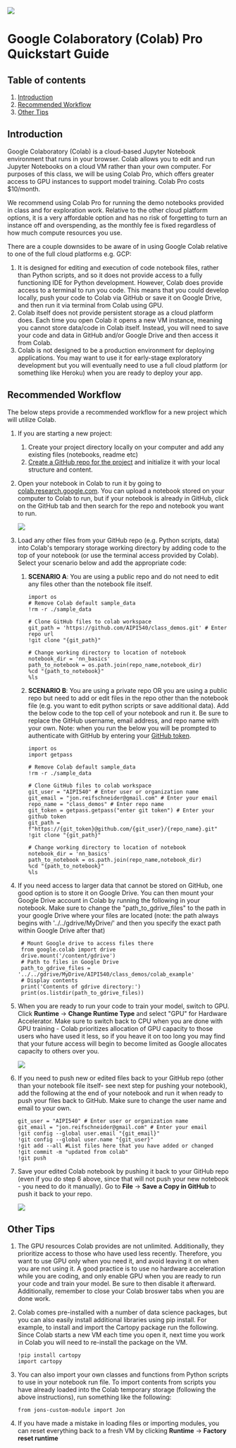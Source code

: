 ![](https://storage.googleapis.com/aipi_datasets/Duke-AIPI-Logo.png)

# Google Colaboratory (Colab) Pro Quickstart Guide

## Table of contents

1. [Introduction](#introduction)
2. [Recommended Workflow](#recommended-workflow)
3. [Other Tips](#other-tips)

## Introduction

Google Colaboratory (Colab) is a cloud-based Jupyter Notebook environment that runs in your browser.  Colab allows you to edit and run Jupyter Notebooks on a cloud VM rather than your own computer.  For purposes of this class, we will be using Colab Pro, which offers greater access to GPU instances to support model training.  Colab Pro costs $10/month.  

We recommend using Colab Pro for running the demo notebooks provided in class and for exploration work.  Relative to the other cloud platform options, it is a very affordable option and has no risk of forgetting to turn an instance off and overspending, as the monthly fee is fixed regardless of how much compute resources you use.

There are a couple downsides to be aware of in using Google Colab relative to one of the full cloud platforms e.g. GCP:  
1) It is designed for editing and execution of code notebook files, rather than Python scripts, and so it does not provide access to a fully functioning IDE for Python development.  However, Colab does provide access to a terminal to run you code.  This means that you could develop locally, push your code to Colab via GitHub or save it on Google Drive, and then run it via terminal from Colab using GPU.
2) Colab itself does not provide persistent storage as a cloud platform does.  Each time you open Colab it opens a new VM instance, meaning you cannot store data/code in Colab itself.  Instead, you will need to save your code and data in GitHub and/or Google Drive and then access it from Colab.  
3) Colab is not designed to be a production environment for deploying applications.  You may want to use it for early-stage exploratory development but you will eventually need to use a full cloud platform (or something like Heroku) when you are ready to deploy your app.

## Recommended Workflow
The below steps provide a recommended workflow for a new project which will utilize Colab.

1) If you are starting a new project:
    1) Create your project directory locally on your computer and add any existing files (notebooks, readme etc)
    2) [Create a GitHub repo for the project](https://docs.github.com/en/github/importing-your-projects-to-github/importing-source-code-to-github/adding-an-existing-project-to-github-using-the-command-line#adding-a-project-to-github-without-github-cli) and initialize it with your local structure and content. 
2) Open your notebook in Colab to run it by going to [colab.research.google.com](colab.research.google.com).  You can upload a notebook stored on your computer to Colab to run, but if your notebook is already in GitHub, click on the GitHub tab and then search for the repo and notebook you want to run.

    ![](.img/colab_openrepo.png)

3) Load any other files from your GitHub repo (e.g. Python scripts, data) into Colab's temporary storage working directory by adding code to the top of your notebook (or use the terminal access provided by Colab).  Select your scenario below and add the appropriate code:

    1) **SCENARIO A**: You are using a public repo and do not need to edit any files other than the notebook file itself.  

        ```
        import os
        # Remove Colab default sample_data
        !rm -r ./sample_data

        # Clone GitHub files to colab workspace
        git_path = 'https://github.com/AIPI540/class_demos.git' # Enter repo url
        !git clone "{git_path}"

        # Change working directory to location of notebook
        notebook_dir = 'nn_basics'
        path_to_notebook = os.path.join(repo_name,notebook_dir)
        %cd "{path_to_notebook}"
        %ls
        ```


    2) **SCENARIO B**: You are using a private repo OR you are using a public repo but need to add or edit files in the repo other than the notebook file (e.g. you want to edit python scripts or save additional data).  Add the below code to the top cell of your notebook and run it.  Be sure to replace the GitHub username, email address, and repo name with your own.  Note: when you run the below you will be prompted to authenticate with GitHub by entering your [GitHub token](https://docs.github.com/en/authentication/keeping-your-account-and-data-secure/creating-a-personal-access-token).

        ```
        import os
        import getpass

        # Remove Colab default sample_data
        !rm -r ./sample_data

        # Clone GitHub files to colab workspace
        git_user = "AIPI540" # Enter user or organization name
        git_email = "jon.reifschneider@gmail.com" # Enter your email
        repo_name = "class_demos" # Enter repo name
        git_token = getpass.getpass("enter git token") # Enter your github token 
        git_path = f"https://{git_token}@github.com/{git_user}/{repo_name}.git"
        !git clone "{git_path}"

        # Change working directory to location of notebook
        notebook_dir = 'nn_basics'
        path_to_notebook = os.path.join(repo_name,notebook_dir)
        %cd "{path_to_notebook}"
        %ls
        ```

4) If you need access to larger data that cannot be stored on GitHub, one good option is to store it on Google Drive.  You can then mount your Google Drive account in Colab by running the following in your notebook.  Make sure to change the "path_to_gdrive_files" to the path in your google Drive where your files are located (note: the path always begins with '../../gdrive/MyDrive/' and then you specify the exact path within Google Drive after that)

        # Mount Google drive to access files there
        from google.colab import drive
        drive.mount('/content/gdrive')
        # Path to files in Google Drive
        path_to_gdrive_files = '../../gdrive/MyDrive/AIPI540/class_demos/colab_example'
        # Display contents
        print('Contents of gdrive directory:')
        print(os.listdir(path_to_gdrive_files))

5) When you are ready to run your code to train your model, switch to GPU.  Click **Runtime** -> **Change Runtime Type** and select "GPU" for Hardware Accelerator.  Make sure to switch back to CPU when you are done with GPU training - Colab prioritizes allocation of GPU capacity to those users who have used it less, so if you heave it on too long you may find that your future access will begin to become limited as Google allocates capacity to others over you.

    ![](.img/colab_startgpu.png)

6) If you need to push new or edited files back to your GitHub repo (other than your notebook file itself- see next step for pushing your notebook), add the following at the end of your notebook and run it when ready to push your files back to GitHub.  Make sure to change the user name and email to your own.

    ```
    git_user = "AIPI540" # Enter user or organization name
    git_email = "jon.reifschneider@gmail.com" # Enter your email
    !git config --global user.email "{git_email}"
    !git config --global user.name "{git_user}"
    !git add --all #List files here that you have added or changed
    !git commit -m "updated from colab"
    !git push
    ```
7) Save your edited Colab notebook by pushing it back to your GitHub repo (even if you do step 6 above, since that will not push your new notebook - you need to do it manually).  Go to **File** -> **Save a Copy in GitHub** to push it back to your repo.

    ![](.img/colab_pushtogithub.png)

## Other Tips  
1) The GPU resources Colab provides are not unlimited.  Additionally, they prioritize access to those who have used less recently.  Therefore, you want to use GPU only when you need it, and avoid leaving it on when you are not using it.  A good practice is to use no hardware acceleration while you are coding, and only enable GPU when you are ready to run your code and train your model.  Be sure to then disable it afterward.  Additionally, remember to close your Colab broswer tabs when you are done work.

2) Colab comes pre-installed with a number of data science packages, but you can also easily install additional libraries using pip install.  For example, to install and import the Cartopy package run the following.  Since Colab starts a new VM each time you open it, next time you work in Colab you will need to re-install the package on the VM.
    ```
    !pip install cartopy
    import cartopy
    ```

3) You can also import your own classes and functions from Python scripts to use in your notebook run file.  To import contents from scripts you have already loaded into the Colab temporary storage (following the above instructions), run something like the following:
    ```
    from jons-custom-module import Jon
    ```
    
4) If you have made a mistake in loading files or importing modules, you can reset everything back to a fresh VM by clicking **Runtime** -> **Factory reset runtime**